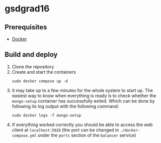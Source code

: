# gsdgrad16
## Prerequisites
- [Docker](https://docs.docker.com/engine/install/)
## Build and deploy
1.  Clone the repository
2.  Create and start the containers
    ```shell
    sudo docker compose up -d
    ```
3.  It may take up to a few minutes for the whole system to start up. The easiest way to know when everything is ready
    is to check whether the `mongo-setup` container has successfully exited. Which can be done by following its log
    output with the following command:
    ```shell
    sudo docker logs -f mongo-setup
    ```
4.  If everything worked correctly you should be able to access the web client at `localhost:5028` (the port can be
    changed in `./docker-compose.yml` under the `ports` section of the `balancer` service)